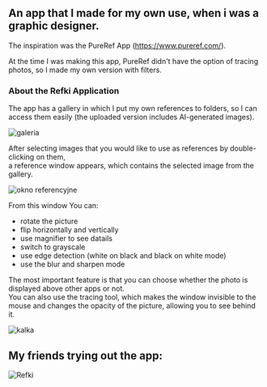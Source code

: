 ## An app that I made for my own use, when i was a graphic designer.

The inspiration was the PureRef App (https://www.pureref.com/).

At the time I was making this app, PureRef didn't have the option of tracing photos, so I made my own version with filters.

### About the Refki Application
The app has a gallery in which I put my own references to folders, so I can access them easily (the uploaded version includes AI-generated images).

![galeria](https://github.com/user-attachments/assets/aca79530-3af1-47ab-bfc7-de25c85993a8)

After selecting images that you would like to use as references by double-clicking on them, \
a reference window appears, which contains the selected image from the gallery.

![okno referencyjne](https://github.com/user-attachments/assets/db5ecb5e-be12-45a3-9ac5-e5c3efd1ecfd)

From this window You can:
- rotate the picture
- flip horizontally and vertically
- use magnifier to see datails
- switch to grayscale
- use edge detection (white on black and black on white mode)
- use the blur and sharpen mode

The most important feature is that you can choose whether the photo is displayed above other apps or not. \
You can also use the tracing tool, which makes the window invisible to the mouse and changes the opacity of the picture, allowing you to see behind it.

![kalka](https://github.com/user-attachments/assets/09ede709-cebc-4245-9bf4-c8adbae4d14b)


## My friends trying out the app:
![Refki](https://github.com/user-attachments/assets/0f35aa98-de38-4715-a2e2-c278a8195f51)

